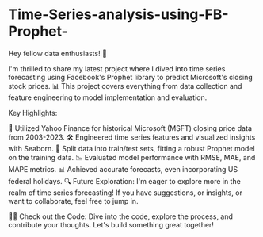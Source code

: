 # Time-Series-analysis-using-FB-Prophet-
Hey fellow data enthusiasts! 👋  

I'm thrilled to share my latest project where I dived into time series forecasting using Facebook's Prophet library to predict Microsoft's closing stock prices. 📊 This project covers everything from data collection and feature engineering to model implementation and evaluation.

Key Highlights:

📅 Utilized Yahoo Finance for historical Microsoft (MSFT) closing price data from 2003-2023.
🛠 Engineered time series features and visualized insights with Seaborn.
🔄 Split data into train/test sets, fitting a robust Prophet model on the training data.
📉 Evaluated model performance with RMSE, MAE, and MAPE metrics.
📊 Achieved accurate forecasts, even incorporating US federal holidays.
🔍 Future Exploration:
I'm eager to explore more in the realm of time series forecasting! If you have suggestions, or insights, or want to collaborate, feel free to jump in.

👩‍💻 Check out the Code:
Dive into the code, explore the process, and contribute your thoughts. Let's build something great together!
